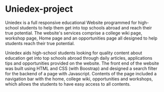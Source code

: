 # Uniedex-project
Uniedex is a full responsive educational Website programmed for high-school students to help them get into top schools abroad and reach their true potential. The website's services comprise a college wiki page, workshop page, Home page and an opportunities page all designed to help students reach their true potential.

Uniedex aids high-school students looking for quality content about education get into top schools abroad through daily articles, applications tips and opportunities provided on the website. The front end of the website was built using HTML and CSS (with Boostrap) and designed a search filter for the backend of a page with Javascript. Contents of the page included a navigation bar with the home, college wiki, opportunities and workshops, which allows the students to have easy access to all contents.
